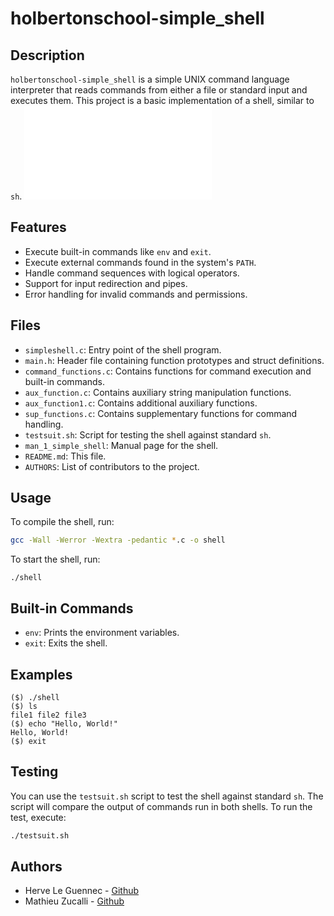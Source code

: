 # holbertonschool-simple_shell
## Description
`holbertonschool-simple_shell` is a simple UNIX command language interpreter that reads commands from either a file or standard input and executes them. This project is a basic implementation of a shell, similar to `sh`.
![Flowchart](file:///C:/Users/herve/Downloads/Flowchart.drawio.html)
## Features
- Execute built-in commands like `env` and `exit`.
- Execute external commands found in the system's `PATH`.
- Handle command sequences with logical operators.
- Support for input redirection and pipes.
- Error handling for invalid commands and permissions.
## Files
- `simpleshell.c`: Entry point of the shell program.
- `main.h`: Header file containing function prototypes and struct definitions.
- `command_functions.c`: Contains functions for command execution and built-in commands.
- `aux_function.c`: Contains auxiliary string manipulation functions.
- `aux_function1.c`: Contains additional auxiliary functions.
- `sup_functions.c`: Contains supplementary functions for command handling.
- `testsuit.sh`: Script for testing the shell against standard `sh`.
- `man_1_simple_shell`: Manual page for the shell.
- `README.md`: This file.
- `AUTHORS`: List of contributors to the project.
## Usage
To compile the shell, run:
```sh
gcc -Wall -Werror -Wextra -pedantic *.c -o shell
```
To start the shell, run:
```
./shell
```
## Built-in Commands
- `env`: Prints the environment variables.
- `exit`: Exits the shell.
## Examples
```
($) ./shell
($) ls
file1 file2 file3
($) echo "Hello, World!"
Hello, World!
($) exit
```
## Testing
You can use the `testsuit.sh` script to test the shell against standard `sh`. The script will compare the output of commands run in both shells. To run the test, execute:
```sh
./testsuit.sh
```
## Authors
- Herve Le Guennec - [Github](github.com/krosenvag)
- Mathieu Zucalli - [Github](github.com/matzuc2)
